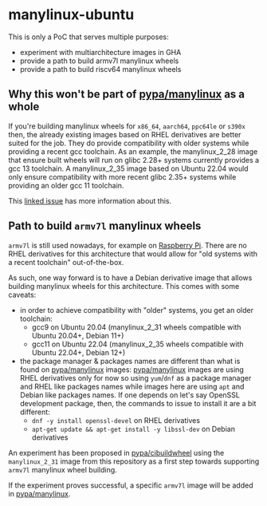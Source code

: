# manylinux-ubuntu

This is only a PoC that serves multiple purposes:
- experiment with multiarchitecture images in GHA
- provide a path to build armv7l manylinux wheels
- provide a path to build riscv64 manylinux wheels


## Why this won't be part of [pypa/manylinux](https://github.com/pypa/manylinux) as a whole

If you're building manylinux wheels for `x86_64`, `aarch64`, `ppc64le` or `s390x` then,
the already existing images based on RHEL derivatives are better suited for the job.
They do provide compatibility with older systems while providing a recent gcc toolchain.
As an example, the manylinux_2_28 image that ensure built wheels will run on glibc 2.28+ systems
currently provides a gcc 13 toolchain. A manylinux_2_35 image based on Ubuntu 22.04 would only ensure
compatibility with more recent glibc 2.35+ systems while providing an older gcc 11 toolchain.

This [linked issue](https://github.com/pypa/manylinux/issues/1012) has more information about this.


## Path to build `armv7l` manylinux wheels

`armv7l` is still used nowadays, for example on [Raspberry Pi](https://www.raspberrypi.com/).
There are no RHEL derivatives for this architecture that would allow for "old systems with a recent toolchain" out-of-the-box.

As such, one way forward is to have a Debian derivative image that allows building manylinux wheels for this architecture.
This comes with some caveats:
- in order to achieve compatibility with "older" systems, you get an older toolchain:
    - gcc9 on Ubuntu 20.04 (manylinux_2_31 wheels compatible with Ubuntu 20.04+, Debian 11+)
    - gcc11 on Ubuntu 22.04 (manylinux_2_35 wheels compatible with Ubuntu 22.04+, Debian 12+)
- the package manager & packages names are different than what is found on [pypa/manylinux](https://github.com/pypa/manylinux) images:
  [pypa/manylinux](https://github.com/pypa/manylinux) images are using RHEL derivatives only for now so using `yum`/`dnf` as a package manager and
  RHEL like packages names while images here are using `apt` and Debian like packages names.
  If one depends on let's say OpenSSL development package, then, the commands to issue to install it are a bit different:
    - `dnf -y install openssl-devel` on RHEL derivatives
    - `apt-get update && apt-get install -y libssl-dev` on Debian derivatives

An experiment has been proposed in [pypa/cibuildwheel](https://github.com/pypa/cibuildwheel/pull/2052) using the `manylinux_2_31` image
from this repository as a first step towards supporting `armv7l` manylinux wheel building.

If the experiment proves successful, a specific `armv7l` image will be added in [pypa/manylinux](https://github.com/pypa/manylinux/pull/1699). 
